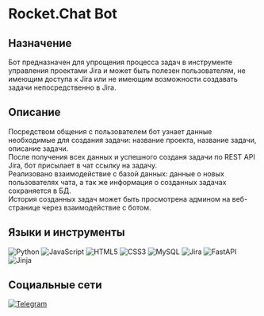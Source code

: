 # Rocket.Chat Bot
## Назначение
Бот предназначен для упрощения процесса задач в инструменте управления проектами Jira и может быть полезен пользователям, не имеющим доступа к Jira или не имеющим возможности создавать задачи непосредственно в Jira.
## Описание
Посредством общения с пользователем бот узнает данные необходимые для создания задачи: название проекта, название задачи, описание задачи.\
После получения всех данных и успешного созданя задачи по REST API Jira, бот присылает в чат ссылку на задачу.\
Реализовано взаимодействие с базой данных: данные о новых пользователях чата, а так же информация о созданных задачах сохраняется в БД.\
История созданных задач может быть просмотрена админом на веб-странице через взаимодействие с ботом.
## Языки и инструменты
![Python](https://img.shields.io/badge/python-3670A0?style=for-the-badge&logo=python&logoColor=ffdd54)
![JavaScript](https://img.shields.io/badge/javascript-%23323330.svg?style=for-the-badge&logo=javascript&logoColor=%23F7DF1E)
![HTML5](https://img.shields.io/badge/html5-%23E34F26.svg?style=for-the-badge&logo=html5&logoColor=white)
![CSS3](https://img.shields.io/badge/css3-%231572B6.svg?style=for-the-badge&logo=css3&logoColor=white)
![MySQL](https://img.shields.io/badge/mysql-%2300f.svg?style=for-the-badge&logo=mysql&logoColor=white)
![Jira](https://img.shields.io/badge/jira-%230A0FFF.svg?style=for-the-badge&logo=jira&logoColor=white)
![FastAPI](https://img.shields.io/badge/FastAPI-005571?style=for-the-badge&logo=fastapi)
![Jinja](https://img.shields.io/badge/jinja-white.svg?style=for-the-badge&logo=jinja&logoColor=black)
## Социальные сети
[![Telegram](https://img.shields.io/badge/-Telegram-090909?style=for-the-badge&logo=telegram&logoColor=27A0D9)](https://t.me/suun_rise)
